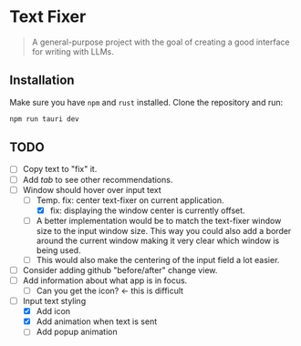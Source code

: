 # Text Fixer
> A general-purpose project with the goal of creating a good interface for writing with LLMs.

## Installation
Make sure you have ```npm``` and ```rust``` installed. Clone the repository and run:
```bash
npm run tauri dev
```

## TODO
- [ ] Copy text to "fix" it.
- [ ] Add *tab* to see other recommendations.
- [ ] Window should hover over input text
  - [ ] Temp. fix: center text-fixer on current application.
    - [x] fix: displaying the window center is currently offset.
  - [ ] A better implementation would be to match the text-fixer window size to the input window size. This way you could also add a border around the current window making it very clear which window is being used.
  - [ ] This would also make the centering of the input field a lot easier. 
- [ ] Consider adding github "before/after" change view.
- [ ] Add information about what app is in focus. 
  - [ ] Can you get the icon? <- this is difficult

- [ ] Input text styling
  - [x] Add icon
  - [x] Add animation when text is sent
  - [ ] Add popup animation
